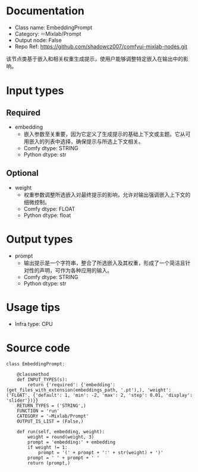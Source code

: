 # Documentation
- Class name: EmbeddingPrompt
- Category: ♾️Mixlab/Prompt
- Output node: False
- Repo Ref: https://github.com/shadowcz007/comfyui-mixlab-nodes.git

该节点类基于嵌入和相关权重生成提示，使用户能够调整特定嵌入在输出中的影响。

# Input types
## Required
- embedding
    - 嵌入参数至关重要，因为它定义了生成提示的基础上下文或主题。它从可用嵌入的列表中选择，确保提示与所选上下文相关。
    - Comfy dtype: STRING
    - Python dtype: str
## Optional
- weight
    - 权重参数调整所选嵌入对最终提示的影响，允许对输出强调嵌入上下文的细微控制。
    - Comfy dtype: FLOAT
    - Python dtype: float

# Output types
- prompt
    - 输出提示是一个字符串，整合了所选嵌入及其权重，形成了一个简洁且针对性的声明，可作为各种应用的输入。
    - Comfy dtype: STRING
    - Python dtype: str

# Usage tips
- Infra type: CPU

# Source code
```
class EmbeddingPrompt:

    @classmethod
    def INPUT_TYPES(s):
        return {'required': {'embedding': (get_files_with_extension(embeddings_path, '.pt'),), 'weight': ('FLOAT', {'default': 1, 'min': -2, 'max': 2, 'step': 0.01, 'display': 'slider'})}}
    RETURN_TYPES = ('STRING',)
    FUNCTION = 'run'
    CATEGORY = '♾️Mixlab/Prompt'
    OUTPUT_IS_LIST = (False,)

    def run(self, embedding, weight):
        weight = round(weight, 3)
        prompt = 'embedding:' + embedding
        if weight != 1:
            prompt = '(' + prompt + ':' + str(weight) + ')'
        prompt = ' ' + prompt + ' '
        return (prompt,)
```